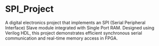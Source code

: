 # SPI_Project
A digital electronics project that implements an SPI (Serial Peripheral Interface) Slave module integrated with Single Port RAM. Designed using Verilog HDL, this project demonstrates efficient synchronous serial communication and real-time memory access in FPGA.
